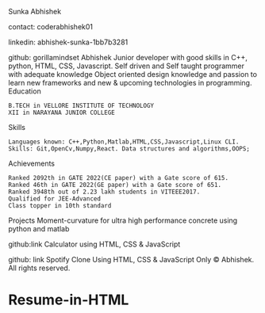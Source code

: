
Sunka Abhishek

contact: coderabhishek01

linkedin: abhishek-sunka-1bb7b3281

github: gorillamindset
Abhishek 	Junior developer with good skills in C++, python, HTML, CSS, Javascript. Self driven and Self taught programmer with adequate knowledge Object oriented design knowledge and passion to learn new frameworks and new & upcoming technologies in programming.
Education

    B.TECH in VELLORE INSTITUTE OF TECHNOLOGY
    XII in NARAYANA JUNIOR COLLEGE

Skills

    Languages known: C++,Python,Matlab,HTML,CSS,Javascript,Linux CLI.
    Skills: Git,OpenCv,Numpy,React. Data structures and algorithms,OOPS;

Achievements

    Ranked 2092th in GATE 2022(CE paper) with a Gate score of 615.
    Ranked 46th in GATE 2022(GE paper) with a Gate score of 651.
    Ranked 3948th out of 2.23 lakh students in VITEEE2017.
    Qualified for JEE-Advanced
    Class topper in 10th standard

Projects
Moment-curvature for ultra high performance concrete using python and matlab

github:link
Calculator using HTML, CSS & JavaScript

github: link
Spotify Clone Using HTML, CSS & JavaScript Only
© Abhishek. All rights reserved.
# Resume-in-HTML
